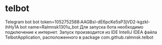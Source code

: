 # telbot
Telegram bot
bot token=1052752588:AAGBsI-dE6pcKe5sP3jVD2-kgzkl-ihHy1A
bot name=Ralmnsk1301u_bot
Для запуска бота необходимо подключение к интернет.
Запуск производится из IDE IntelliJ IDEA файла TelbotApplication, расположенного в package com.github.ralmnsk.telbot
